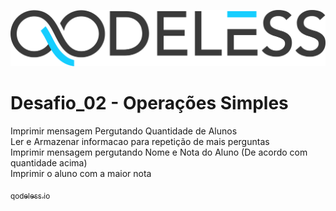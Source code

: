 ![logo](https://github.com/gitqodeless/gitqodeless/blob/main/logo1.png?raw=true)

# Desafio_02 - Operações Simples
Imprimir mensagem Pergutando Quantidade de Alunos \
Ler e Armazenar informacao para repetição de mais perguntas \
Imprimir mensagem pergutando Nome e Nota do Aluno (De acordo com quantidade acima) \
Imprimir o aluno com a maior nota 


[<sub>qodeless.io<sub>](https://qodeless.io)

